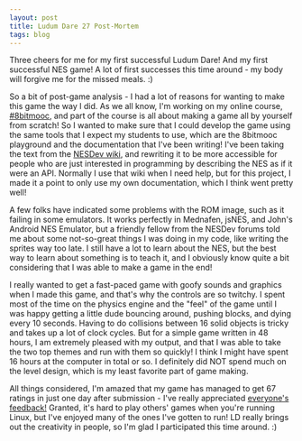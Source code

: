```yaml
---
layout: post
title: Ludum Dare 27 Post-Mortem
tags: blog
---
```


Three cheers for me for my first successful Ludum Dare! And my first successful
NES game! A lot of first successes this time around - my body will forgive me
for the missed meals. :)

So a bit of post-game analysis - I had a lot of reasons for wanting to make this
game the way I did. As we all know, I'm working on my online course,
[#8bitmooc](http://8bitmooc.org), and part of the course is all about making a
game all by yourself from scratch! So I wanted to make sure that I could develop
the game using the same tools that I expect my students to use, which are the
8bitmooc playground and the documentation that I've been writing! I've been
taking the text from the [NESDev wiki](http://wiki.nesdev.com), and rewriting
it to be more accessible for people who are just interested in programming by
describing the NES as if it were an API. Normally I use that wiki when I need
help, but for this project, I made it a point to only use my own documentation,
which I think went pretty well!

A few folks have indicated some problems with the ROM image, such as it failing
in some emulators. It works perfectly in Mednafen, jsNES, and John's Android
NES Emulator, but a friendly fellow from the NESDev forums told me about some
not-so-great things I was doing in my code, like writing the sprites way too
late. I still have a lot to learn about the NES, but the best way to learn about
something is to teach it, and I obviously know quite a bit considering that I
was able to make a game in the end!

I really wanted to get a fast-paced game with goofy sounds and graphics when I
made this game, and that's why the controls are so twitchy. I spent most of the
time on the physics engine and the "feel" of the game until I was happy getting
a little dude bouncing around, pushing blocks, and dying every 10 seconds.
Having to do collisions between 16 solid objects is tricky and takes up a lot of
clock cycles. But for a simple game written in 48 hours, I am extremely pleased
with my output, and that I was able to take the two top themes and run with them
so quickly! I think I might have spent 16 hours at the computer in total or so.
I definitely did NOT spend much on the level design, which is my least favorite
part of game making.

All things considered, I'm amazed that my game has managed to get 67 ratings in
just one day after submission - I've really appreciated
[everyone's feedback!](http://www.ludumdare.com/compo/ludum-dare-27/?action=preview&uid=23902)
Granted, it's hard to play others' games when you're running Linux, but I've
enjoyed many of the ones I've gotten to run! LD really brings out the creativity
in people, so I'm glad I participated this time around. :)

